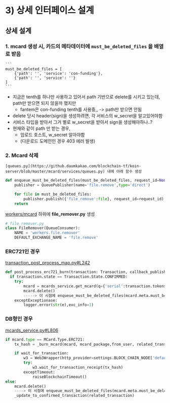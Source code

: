 # 3) 상세 인터페이스 설계

## 상세 설계

### 1. mcard 생성 시, 카드의 메타데이터에 `must_be_deleted_files` 을 배열로 받음
    ```
    must_be_deleted_files = [
        {'path': '', 'service': 'con-funding'},
        {'path': '', 'service': ''}
    ]
    ```
- 지금은 tenth를 하나만 사용하고 있어서 path 기반으로 delete를 시키고 있는데, path만 받으면 되지 않을까 했지만
    - fantem은 con-funding tenth를 사용중,, -> path만 받으면 안됨
- delete 당시 header(sign)을 생성하려면, 각 서비스의 w_secret을 알고있어야함
- 서비스 타입을 받아서 그거 별로 w_secret을 받아서 sign을 생성해야하나..?
- 현재와 같이 path 만 받는 경우, 
    - 업로드 호스트, w_secret 알아야함
    - (다운로드 도메인인 경우 403 에러 발생)


### 2. Mcard 삭제

    [queues.py](https://github.daumkakao.com/blockchain-tf/koin-server/blob/master/mcard/services/queues.py) 내에 아래 함수 생성 

```python
def enqueue_must_be_deleted_files(must_be_deleted_files, request_id=None)
    publisher = QueuePublisher(name='file.remove',type='direct')

    for file in must_be_deleted_files:
        publisher.publish({'file_remove':file}, request_id=request_id)
    return
```

[workers/mcard](https://github.daumkakao.com/blockchain-tf/koin-server/tree/master/workers/mcard)
하위에 **file_remover.py** 생성

```python
# file_remover.py
class FileRemover(QueueConsumer):
    NAME = 'workers.file.remover'
    DEFAULT_EXCHANGE_NAME = 'file.remove'
```

### ERC721인 경우

[transaction_post_process_map.py#L242](https://github.daumkakao.com/blockchain-tf/koin-server/blob/master/workers/transaction/transaction_post_process_map.py#L242)

```python
def post_process_erc721_burn(transaction: Transaction, callback_publisher=None):
  if transaction.state == Transaction.State.CONFIRMED:
    try:
        mcard = mcards_service.get_mcard(q={'serial':transaction.tokens_transferred.value})
        mcard.delete()
        -----> 이 시점에 enqueue_must_be_deleted_files(mcard.meta.must_be_deleted_files) 
    exceptExceptionase:
        logger.error(str(e),exc_info=1)
```

### DB형인 경우

[mcards_service.py#L806](https://github.daumkakao.com/blockchain-tf/koin-server/blob/master/mcard/services/mcards_service.py#L806)

```python
if mcard.type == MCard.Type.ERC721:
    tx_hash = _burn_mcard(mcard, mcard_package,from_user, related_transaction,nonce)

    if wait_for_transaction:
        w3 = Web3Wrapper(http_provider=settings.BLOCK_CHAIN_NODE['default']['URI'])
        try:
            w3.wait_for_transaction_receipt(tx_hash)
        exceptTimeout:
            raiseBlockchainTimeout()
else:
    mcard.delete()
    ----> 이 시점에 enqueue_must_be_deleted_files(mcard.meta.must_be_deleted_files) 
    _update_to_confirmed_transaction(related_transaction)
```
